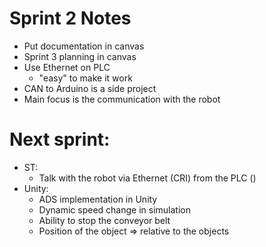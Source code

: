 # Sprint 2 Notes

- Put documentation in canvas
- Sprint 3 planning in canvas
- Use Ethernet on PLC
    - "easy" to make it work
- CAN to Arduino is a side project
- Main focus is the communication with the robot

# Next sprint: 

- ST:
    - Talk with the robot via Ethernet (CRI) from the PLC ()
- Unity:
    - ADS implementation in Unity
    - Dynamic speed change in simulation
    - Ability to stop the conveyor belt
    - Position of the object => relative to the objects